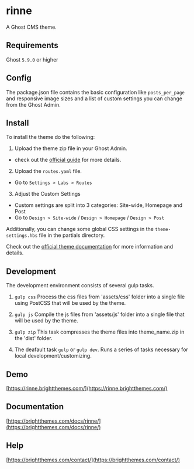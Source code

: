# rinne

A Ghost CMS theme.

## Requirements

Ghost `5.9.0` or higher


## Config

The package.json file contains the basic configuration like `posts_per_page` 
and responsive image sizes and a list of custom settings you can change from the Ghost Admin.


## Install

To install the theme do the following:
1. Upload the theme zip file in your Ghost Admin.
- check out the [official guide](https://ghost.org/help/installing-a-theme/) for more details.

2. Upload the `routes.yaml` file.
- Go to `Settings > Labs > Routes`

3. Adjust the Custom Settings
- Custom settings are split into 3 categories: Site-wide, Homepage and Post
- Go to `Design > Site-wide` / `Design > Homepage` / `Design > Post` 

Additionally, you can change some global CSS settings in the `theme-settings.hbs` file in the partials directory.

Check out the [official theme documentation](https://brightthemes.com/docs/rinne-ghost/) for more information and details.


## Development

The development environment consists of several gulp tasks.
1. `gulp css`
Process the css files from 'assets/css' folder into a single file using PostCSS 
that will be used by the theme.

2. `gulp js`
Compile the js files from 'assets/js' folder into a single file that will 
be used by the theme.

3. `gulp zip`
This task compresses the theme files into theme_name.zip in the 'dist' folder.

4. The deafault task `gulp` or `gulp dev`.
Runs a series of tasks necessary for local development/customizing.


## Demo

[https://rinne.brightthemes.com/](https://rinne.brightthemes.com/)


## Documentation

[https://brightthemes.com/docs/rinne/](https://brightthemes.com/docs/rinne/)


## Help

[https://brightthemes.com/contact/](https://brightthemes.com/contact/)
